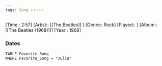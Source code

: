 ```yaml
---
tags: Song ⭐⭐⭐⭐⭐ 
---
```

[Time:: 2:57]
[Artist:: [[The Beatles]] ]
[Genre:: Rock]
[Played:: ]
[Album:: [[The Beatles (1968)]]]
[Year:: 1968]
### Dates
````dataview
TABLE Favorite_Song
WHERE Favorite_Song = "Julia"
````